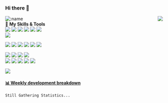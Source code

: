 ### Hi there 👋
<a href="#">
  <img align="right" src="https://github-readme-stats.vercel.app/api?username=GLoryforRichard&show_icons=true" />
</a>  

![:name](https://count.getloli.com/get/@:GLoryforRichard)  
🌟 **My Skills & Tools**  
[![](https://img.shields.io/badge/-Python-3e74a2?style=flat-square&logo=Python&logoColor=fff)](https://www.python.org/)
[![](https://img.shields.io/badge/Java-ED8B00?style=flat-square&logo=openjdk&logoColor=white)](https://www.java.com/zh-CN/)
[![](https://img.shields.io/badge/C%23-239120?style=flat-square&logo=c-sharp&logoColor=white)](https://learn.microsoft.com/en-us/dotnet/csharp/)
[![](https://img.shields.io/badge/.NET-5C2D91?style=flat-square&logo=.net&logoColor=white)](https://learn.microsoft.com/en-us/dotnet/csharp/)
[![](https://img.shields.io/badge/-JavaScript-f7e018?style=flat-square&logo=javascript&logoColor=white)](https://www.ecma-international.org/)
[![](https://img.shields.io/badge/-HTML5-E34F26?style=flat-square&logo=html5&logoColor=white)](https://html.spec.whatwg.org/)  
[![](https://img.shields.io/badge/PHP-777BB4?style=flat-square&logo=php&logoColor=white)](https://html.spec.whatwg.org/)  


[![](https://img.shields.io/badge/-Linux-fcc624?style=flat-square&logo=linux&logoColor=white)](https://www.linuxfoundation.org/)
[![](https://img.shields.io/badge/mac%20os-000000?style=flat-square&logo=apple&logoColor=white)](https://www.linuxfoundation.org/)
[![](https://img.shields.io/badge/-Git-f05032?style=flat-square&logo=git&logoColor=white)](https://git-scm.com/)
[![](https://img.shields.io/badge/-Docker-2496ED?style=flat-square&logo=docker&logoColor=ffffff)](https://www.docker.com/)
[![](https://img.shields.io/badge/-MySQL-4479A1?style=flat-square&logo=MySQL&logoColor=fff)](https://www.mysql.com/)
[![](https://img.shields.io/badge/Oracle-F80000?style=flat-square&logo=Oracle&logoColor=white)](https://www.mysql.com/)  


[![](https://img.shields.io/badge/IDE-Visual%20Studio%20Code-blue?style=flat-square&logo=visual-studio-code&logoColor=ffffff)](https://code.visualstudio.com/)
[![](https://img.shields.io/badge/Visual_Studio-5C2D91?style=flat-square&logo=visual%20studio&logoColor=white)](https://code.visualstudio.com/)
[![](https://img.shields.io/badge/WebStorm-000000?style=flat-square&logo=WebStorm&logoColor=white)](https://code.visualstudio.com/)
[![](https://img.shields.io/badge/PyCharm-000000.svg?&style=flat-square&logo=PyCharm&logoColor=white)](https://code.visualstudio.com/)
<br>
[![](http://img.shields.io/badge/-PHPStorm-181717?style=flat-square&logo=phpstorm&logoColor=white)](https://code.visualstudio.com/)
[![](https://img.shields.io/badge/Notepad++-90E59A.svg?style=flat-square&logo=notepad%2B%2B&logoColor=black)](https://code.visualstudio.com/)
[![](https://img.shields.io/badge/IntelliJ_IDEA-000000.svg?style=flat-square&logo=intellij-idea&logoColor=white)](https://code.visualstudio.com/)
[![](https://img.shields.io/badge/Colab-F9AB00?style=flat-square&logo=googlecolab&color=525252)](https://code.visualstudio.com/)
[![](https://img.shields.io/badge/Xcode-007ACC?style=flat-square&logo=Xcode&logoColor=white)](https://code.visualstudio.com/)


[![](https://img.shields.io/badge/Notion-000000?style=flat-square&logo=notion&logoColor=white)](https://code.visualstudio.com/)



<!-- waka-box start -->
#### <a href="https://gist.github.com/d1ad2525fd7f598feab812ce5e13a736" target="_blank">📊 Weekly development breakdown</a>
```text
Still Gathering Statistics...
```
<!-- Powered by https://github.com/YouEclipse/waka-box-go . -->
<!-- waka-box end -->
